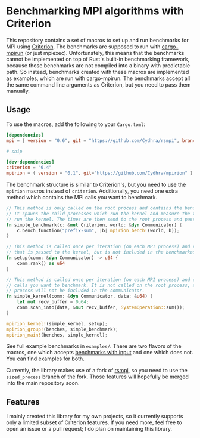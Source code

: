 # Benchmarking MPI algorithms with Criterion
This repository contains a set of macros to set up and run benchmarks for MPI using 
[Criterion](https://github.com/bheisler/criterion.rs).
The benchmarks are supposed to run with [cargo-mpirun](https://github.com/AndrewGaspar/cargo-mpirun) (or just mpiexec).
Unfortunately, this means that the benchmarks cannot be implemented on top of Rust's built-in benchmarking framework,
because those benchmarks are not compiled into a binary with predictable path.
So instead, benchmarks created with these macros are implemented as examples, which are run with cargo-mpirun.
The benchmarks accept all the same command line arguments as Criterion, but you need to pass them manually.

## Usage
To use the macros, add the following to your `Cargo.toml`:
```toml
[dependencies]
mpi = { version = "0.6", git = "https://github.com/Cydhra/rsmpi", branch="sized_process" }

# snip

[dev-dependencies]
criterion = "0.4"
mpirion = { version = "0.1", git="https://github.com/Cydhra/mpirion" }
```

The benchmark structure is similar to Criterion's, but you need to use the `mpirion` macros instead of `criterion`.
Additionally, you need one extra method which contains the MPI calls you want to benchmark.

```rust
// This method is only called on the root process and contains the benchmark setup.
// It spawns the child processes which run the kernel and measure the time it takes to 
// run the kernel. The times are then send to the root process and passed to criterion.
fn simple_benchmark(c: &mut Criterion, world: &dyn Communicator) {
    c.bench_function("prefix-sum", |b| mpirion_bench!(world, b));
}

// This method is called once per iteration (on each MPI process) and returns the data
// that is passed to the kernel, but is not included in the benchmarked time.
fn setup(comm: &dyn Communicator) -> u64 {
    comm.rank() as u64
}

// This method is called once per iteration (on each MPI process) and contains the MPI
// calls you want to benchmark. It is not called on the root process, and the root 
// process will not be included in the communicator.
fn simple_kernel(comm: &dyn Communicator, data: &u64) {
    let mut recv_buffer = 0u64;
    comm.scan_into(data, &mut recv_buffer, SystemOperation::sum());
}

mpirion_kernel!(simple_kernel, setup);
mpirion_group!(benches, simple_benchmark);
mpirion_main!(benches, simple_kernel);
```

See full example benchmarks in `examples/`.
There are two flavors of the macros, one which accepts 
[benchmarks with input](https://bheisler.github.io/criterion.rs/book/user_guide/benchmarking_with_inputs.html) and
one which does not. You can find examples for both.

Currently, the library makes use of a fork of [rsmpi](https://github.com/rsmpi/rsmpi), so you need to use the 
`sized_process` branch of the fork. Those features will hopefully be merged into the main repository soon.

## Features
I mainly created this library for my own projects, so it currently supports only a limited subset of Criterion features.
If you need more, feel free to open an issue or a pull request; I do plan on maintaining this library.